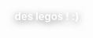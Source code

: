 <h2 style="color: white !important; text-shadow: 0px 3px 15px rgba(0,0,0,.5)">
  des legos ! :)
</h2>
